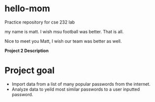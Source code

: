 # hello-mom
Practice repository for cse 232 lab

my name is matt.  I wish msu football was better. That is all.

Nice to meet you Matt, I wish our team was better as well.


**Project 2 Description**

# Project goal
* Import data from a list of many popular passwords from the internet.
* Analyze data to yeild most similar passwords to a user inputted password.


